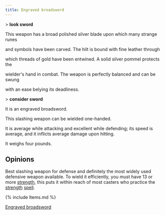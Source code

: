 ```yaml
---
title: Engraved broadsword
---
```


\> **look sword**

This weapon has a broad polished silver blade upon which many strange
runes

and symbols have been carved. The hilt is bound with fine leather
through

which threads of gold have been entwined. A solid silver pommel protects
the

wielder's hand in combat. The weapon is perfectly balanced and can be
swung

with an ease belying its deadliness.

\> **consider sword**

It is an engraved broadsword.

This slashing weapon can be wielded one-handed.

It is average while attacking and excellent while defending; its speed
is average, and it inflicts average damage upon hitting.

It weighs four pounds.

## Opinions

Best slashing weapon for defense and definitely the most widely used
defensive weapon available. To wield it efficiently, you must have 13 or
more [strength](strength "wikilink"), this puts it within reach of most
casters who practice the [strength](Strength_Spell "wikilink")
[spell](spell "wikilink").

{% include Items.md %}

[Engraved broadsword](Category:_Slashing_weapons "wikilink")